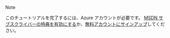 > [!NOTE]
> このチュートリアルを完了するには、Azure アカウントが必要です。 [MSDN サブスクライバーの特典を有効にする](https://azure.microsoft.com/pricing/member-offers/msdn-benefits-details/?WT.mc_id=A85619ABF)か、[無料アカウントにサインアップ](https://azure.microsoft.com/pricing/free-trial/?WT.mc_id=A85619ABF)してください。
> 
> 

